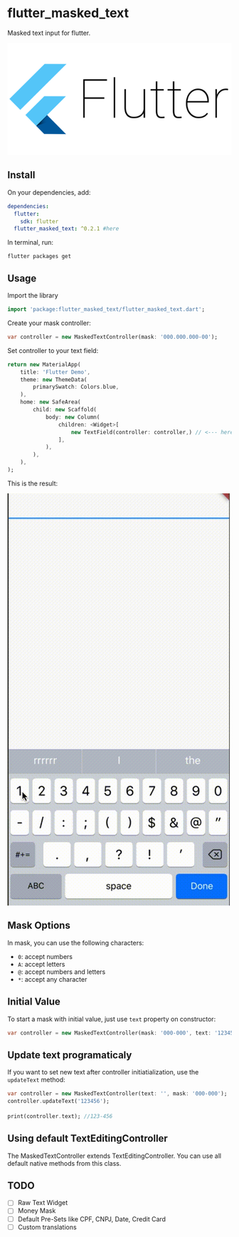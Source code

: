 # flutter_masked_text

Masked text input for flutter.

![logo](doc/flutter_logo.png)

## Install

On your dependencies, add:

```yaml
dependencies:
  flutter:
    sdk: flutter
  flutter_masked_text: ^0.2.1 #here
```

In terminal, run:
```
flutter packages get
```

## Usage
Import the library
```dart
import 'package:flutter_masked_text/flutter_masked_text.dart';
```

Create your mask controller:
```dart
var controller = new MaskedTextController(mask: '000.000.000-00');
```

Set controller to your text field:
```dart
return new MaterialApp(
    title: 'Flutter Demo',
    theme: new ThemeData(
        primarySwatch: Colors.blue,
    ),
    home: new SafeArea(
        child: new Scaffold(
            body: new Column(
                children: <Widget>[
                    new TextField(controller: controller,) // <--- here
                ],
            ),
        ),
    ),
);
```

This is the result:

![sample](doc/mask.mov.gif)

## Mask Options

In mask, you can use the following characters:
* `0`: accept numbers
* `A`: accept letters
* `@`: accept numbers and letters
* `*`: accept any character

## Initial Value
To start a mask with initial value, just use `text` property on constructor:
```dart
var controller = new MaskedTextController(mask: '000-000', text: '123456');
```

## Update text programaticaly
If you want to set new text after controller initiatialization, use the `updateText` method:
```dart
var controller = new MaskedTextController(text: '', mask: '000-000');
controller.updateText('123456');

print(controller.text); //123-456
```

## Using default TextEditingController
The MaskedTextController extends TextEditingController. You can use all default native methods from this class.

## TODO
- [ ] Raw Text Widget
- [ ] Money Mask
- [ ] Default Pre-Sets like CPF, CNPJ, Date, Credit Card
- [ ] Custom translations
